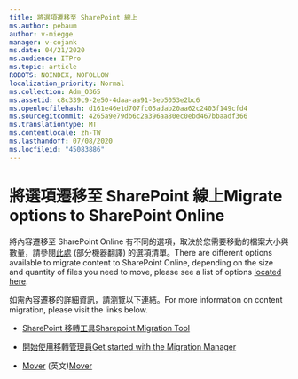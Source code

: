 ```yaml
---
title: 將選項遷移至 SharePoint 線上
ms.author: pebaum
author: v-miegge
manager: v-cojank
ms.date: 04/21/2020
ms.audience: ITPro
ms.topic: article
ROBOTS: NOINDEX, NOFOLLOW
localization_priority: Normal
ms.collection: Adm_O365
ms.assetid: c8c339c9-2e50-4daa-aa91-3eb5053e2bc6
ms.openlocfilehash: d161e46e1d707fc05adab20aa62c2403f149cfd4
ms.sourcegitcommit: 4265a9e79db6c2a396aa80ec0ebd467bbaadf366
ms.translationtype: MT
ms.contentlocale: zh-TW
ms.lasthandoff: 07/08/2020
ms.locfileid: "45083886"
---
```

# <a name="migrate-options-to-sharepoint-online"></a><span data-ttu-id="e513a-102">將選項遷移至 SharePoint 線上</span><span class="sxs-lookup"><span data-stu-id="e513a-102">Migrate options to SharePoint Online</span></span>

<span data-ttu-id="e513a-103">將內容遷移至 SharePoint Online 有不同的選項，取決於您需要移動的檔案大小與數量，請參閱[此處](https://docs.microsoft.com/sharepointmigration/migrate-to-sharepoint-online) (部分機器翻譯) 的選項清單。</span><span class="sxs-lookup"><span data-stu-id="e513a-103">There are different options available to migrate content to SharePoint Online, depending on the size and quantity of files you need to move, please see a list of options [located here](https://docs.microsoft.com/sharepointmigration/migrate-to-sharepoint-online).</span></span>

<span data-ttu-id="e513a-104">如需內容遷移的詳細資訊，請瀏覽以下連結。</span><span class="sxs-lookup"><span data-stu-id="e513a-104">For more information on content migration, please visit the links below.</span></span>

- [<span data-ttu-id="e513a-105">SharePoint 移轉工具</span><span class="sxs-lookup"><span data-stu-id="e513a-105">Sharepoint Migration Tool</span></span>](https://docs.microsoft.com/sharepointmigration/introducing-the-sharepoint-migration-tool)

- [<span data-ttu-id="e513a-106">開始使用移轉管理員</span><span class="sxs-lookup"><span data-stu-id="e513a-106">Get started with the Migration Manager</span></span>](https://docs.microsoft.com/sharepointmigration/mm-get-started)

- <span data-ttu-id="e513a-107">[Mover](https://docs.microsoft.com/sharepointmigration/mover-plan-migration) (英文)</span><span class="sxs-lookup"><span data-stu-id="e513a-107">[Mover](https://docs.microsoft.com/sharepointmigration/mover-plan-migration)</span></span>
